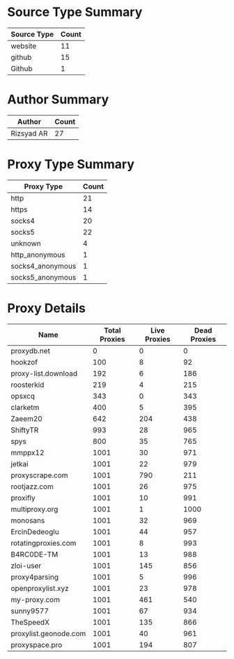 # Source Type Summary

| Source Type | Count |
|-------------|-------|
| website | 11 |
| github | 15 |
| Github | 1 |


# Author Summary

| Author | Count |
|--------|-------|
| Rizsyad AR | 27 |


# Proxy Type Summary

| Proxy Type | Count |
|------------|-------|
| http | 21 |
| https | 14 |
| socks4 | 20 |
| socks5 | 22 |
| unknown | 4 |
| http_anonymous | 1 |
| socks4_anonymous | 1 |
| socks5_anonymous | 1 |


# Proxy Details

| Name | Total Proxies | Live Proxies | Dead Proxies |
|------|---------------|--------------|---------------|
| proxydb.net | 0 | 0 | 0 |
| hookzof | 100 | 8 | 92 |
| proxy-list.download | 192 | 6 | 186 |
| roosterkid | 219 | 4 | 215 |
| opsxcq | 343 | 0 | 343 |
| clarketm | 400 | 5 | 395 |
| Zaeem20 | 642 | 204 | 438 |
| ShiftyTR | 993 | 28 | 965 |
| spys | 800 | 35 | 765 |
| mmppx12 | 1001 | 30 | 971 |
| jetkai | 1001 | 22 | 979 |
| proxyscrape.com | 1001 | 790 | 211 |
| rootjazz.com | 1001 | 26 | 975 |
| proxifly | 1001 | 10 | 991 |
| multiproxy.org | 1001 | 1 | 1000 |
| monosans | 1001 | 32 | 969 |
| ErcinDedeoglu | 1001 | 44 | 957 |
| rotatingproxies.com | 1001 | 8 | 993 |
| B4RC0DE-TM | 1001 | 13 | 988 |
| zloi-user | 1001 | 145 | 856 |
| proxy4parsing | 1001 | 5 | 996 |
| openproxylist.xyz | 1001 | 23 | 978 |
| my-proxy.com | 1001 | 461 | 540 |
| sunny9577 | 1001 | 67 | 934 |
| TheSpeedX | 1001 | 135 | 866 |
| proxylist.geonode.com | 1001 | 40 | 961 |
| proxyspace.pro | 1001 | 194 | 807 |
